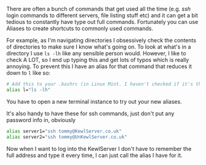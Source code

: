 There are often a bunch of commands that get used all the time (e.g. *ssh* login commands to different servers, file listing stuff etc) and it can get a bit tedious to constantly have type out full commands. Fortunately you can use Aliases to create shortcuts to commonly used commands.

For example, as I'm navigating directories I obsessively check the contents of directories to make sure I know what's going on.
To look at what's in a directory I use `ls -lh` like any sensible person would. However, I like to check A LOT, so I end up typing this and get lots of typos which is really annoying. To prevent this I have an alias for that command that reduces it down to `l` like so:
```sh
# Add this to your .bashrc (in Linux Mint. I haven't checked if it's the same on other flavours of Linux.
alias l="ls -lh"
```

You have to open a new terminal instance to try out your new aliases.

It's also handy to have these for ssh commands, just don't put any password info in, obviously
```sh
alias server1="ssh tommy@KewlServer.co.uk"
alias server2="ssh tommy@UnKewlServer.co.uk"
```

Now when I want to log into the KewlServer I don't have to remember the full address and type it every time, I can just call the alias I have for it.

